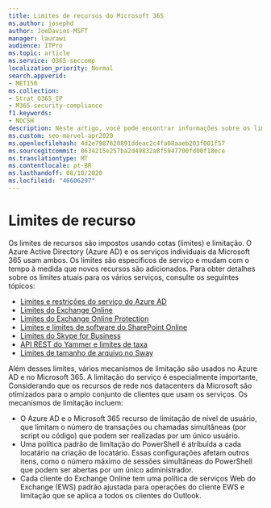 ```yaml
---
title: Limites de recursos do Microsoft 365
ms.author: josephd
author: JoeDavies-MSFT
manager: laurawi
audience: ITPro
ms.topic: article
ms.service: O365-seccomp
localization_priority: Normal
search.appverid:
- MET150
ms.collection:
- Strat_O365_IP
- M365-security-compliance
f1.keywords:
- NOCSH
description: Neste artigo, você pode encontrar informações sobre os limites de recursos para os vários aplicativos no Microsoft 365.
ms.custom: seo-marvel-apr2020
ms.openlocfilehash: 4d2e7987620891ddeac2c4fa08aaeb203f001f57
ms.sourcegitcommit: 8634215e257ba2d49832a8f5947700fd00f18ece
ms.translationtype: MT
ms.contentlocale: pt-BR
ms.lasthandoff: 08/10/2020
ms.locfileid: "46606297"
---
```

# <a name="resource-limits"></a>Limites de recurso

Os limites de recursos são impostos usando cotas (limites) e limitação. O Azure Active Directory (Azure AD) e os serviços individuais da Microsoft 365 usam ambos. Os limites são específicos de serviço e mudam com o tempo à medida que novos recursos são adicionados. Para obter detalhes sobre os limites atuais para os vários serviços, consulte os seguintes tópicos:

- [Limites e restrições do serviço do Azure AD](https://docs.microsoft.com/azure/azure-resource-manager/management/azure-subscription-service-limits)
- [Limites do Exchange Online](https://technet.microsoft.com/library/exchange-online-limits.aspx)
- [Limites do Exchange Online Protection](https://technet.microsoft.com/library/exchange-online-protection-limits.aspx)
- [Limites e limites de software do SharePoint Online](https://support.office.com/article/SharePoint-Online-software-boundaries-and-limits-8F34FF47-B749-408B-ABC0-B605E1F6D498)
- [Limites do Skype for Business](https://technet.microsoft.com/library/skype-for-business-online-limits.aspx)
- [API REST do Yammer e limites de taxa](https://developer.yammer.com/docs/rest-api-rate-limits)
- [Limites de tamanho de arquivo no Sway](https://support.office.com/article/File-size-limits-in-Sway-4db21bc6-b42b-499f-9272-66e089db109f)

Além desses limites, vários mecanismos de limitação são usados no Azure AD e no Microsoft 365. A limitação do serviço é especialmente importante, Considerando que os recursos de rede nos datacenters da Microsoft são otimizados para o amplo conjunto de clientes que usam os serviços. Os mecanismos de limitação incluem:

- O Azure AD e o Microsoft 365 recurso de limitação de nível de usuário, que limitam o número de transações ou chamadas simultâneas (por script ou código) que podem ser realizadas por um único usuário.
- Uma política padrão de limitação do PowerShell é atribuída a cada locatário na criação de locatário. Essas configurações afetam outros itens, como o número máximo de sessões simultâneas do PowerShell que podem ser abertas por um único administrador.
- Cada cliente do Exchange Online tem uma política de serviços Web do Exchange (EWS) padrão ajustada para operações do cliente EWS e limitação que se aplica a todos os clientes do Outlook.
